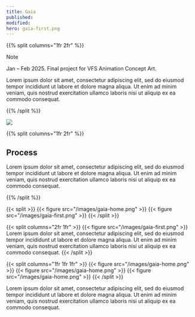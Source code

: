 ```yaml
---
title: Gaia
published:
modified:
hero: gaia-first.png
---
```


{{% split columns="1fr 2fr" %}}

> [!note]
> Jan – Feb 2025. Final project for VFS Animation Concept Art.

Lorem ipsum dolor sit amet, consectetur adipiscing elit, sed do eiusmod tempor incididunt ut labore et dolore magna aliqua. Ut enim ad minim veniam, quis nostrud exercitation ullamco laboris nisi ut aliquip ex ea commodo consequat.

{{% /split %}}

![](/images/gaia-home.png)

{{% split columns="1fr 2fr" %}}

## Process

Lorem ipsum dolor sit amet, consectetur adipiscing elit, sed do eiusmod tempor incididunt ut labore et dolore magna aliqua. Ut enim ad minim veniam, quis nostrud exercitation ullamco laboris nisi ut aliquip ex ea commodo consequat.

{{% /split %}}

{{< split >}}
    {{< figure src="/images/gaia-home.png" >}}
    {{< figure src="/images/gaia-first.png" >}}
{{< /split >}}

{{< split columns="2fr 1fr" >}}
    {{< figure src="/images/gaia-first.png" >}}
    Lorem ipsum dolor sit amet, consectetur adipiscing elit, sed do eiusmod tempor incididunt ut labore et dolore magna aliqua. Ut enim ad minim veniam, quis nostrud exercitation ullamco laboris nisi ut aliquip ex ea commodo consequat.
{{< /split >}}

{{< split columns="1fr 1fr 1fr" >}}
    {{< figure src="/images/gaia-home.png" >}}
    {{< figure src="/images/gaia-home.png" >}}
    {{< figure src="/images/gaia-home.png" >}}
{{< /split >}}

Lorem ipsum dolor sit amet, consectetur adipiscing elit, sed do eiusmod tempor incididunt ut labore et dolore magna aliqua. Ut enim ad minim veniam, quis nostrud exercitation ullamco laboris nisi ut aliquip ex ea commodo consequat.

